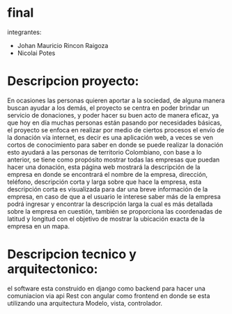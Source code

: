 # final
integrantes:
- Johan Mauricio Rincon Raigoza
- Nicolai Potes


# Descripcion proyecto:
En ocasiones las personas quieren aportar a la sociedad, de alguna manera buscan
ayudar a los demás, el proyecto se centra en poder brindar un servicio de
donaciones, y poder hacer su buen acto de manera eficaz, ya que hoy en día
muchas personas están pasando por necesidades básicas, el proyecto se enfoca en
realizar por medio de ciertos procesos el envío de la donación vía internet, es decir
es una aplicación web, a veces se ven cortos de conocimiento para saber en donde
se puede realizar la donación esto ayudará a las personas de territorio Colombiano,
con base a lo anterior, se tiene como propósito mostrar todas las empresas que
puedan hacer una donación, esta página web mostrará la descripción de la empresa
en donde se encontrará el nombre de la empresa, dirección, teléfono, descripción
corta y larga sobre que hace la empresa, esta descripción corta es visualizada para
dar una breve información de la empresa, en caso de que a el usuario le interese
saber más de la empresa podrá ingresar y encontrar la descripción larga la cual es
más detallada sobre la empresa en cuestión, también se proporciona las
coordenadas de latitud y longitud con el objetivo de mostrar la ubicación exacta de la
empresa en un mapa.


# Descripcion tecnico y arquitectonico:
el software esta construido en django como backend para hacer una comuniacion via api Rest con  angular como frontend en donde se esta utilizando una arquitectura Modelo, vista, controlador.
